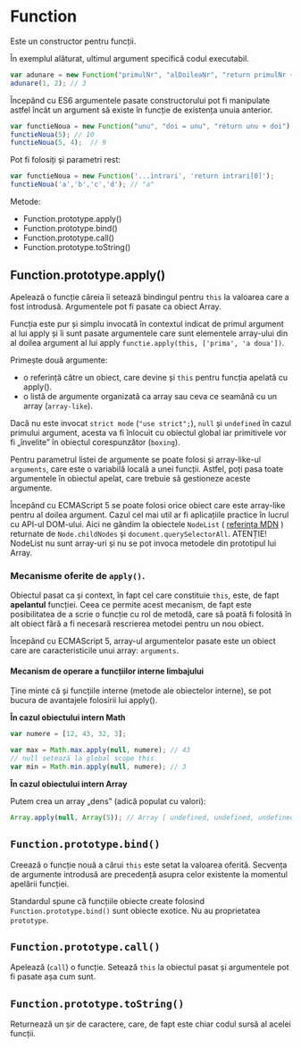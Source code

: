 # Function

Este un constructor pentru funcții.

În exemplul alăturat, ultimul argument specifică codul executabil.

```javascript
var adunare = new Function("primulNr", "alDoileaNr", "return primulNr + alDoileaNr");
adunare(1, 2); // 3
```

Începând cu ES6 argumentele pasate constructorului pot fi manipulate astfel încât un argument să existe în funcție de existența unuia anterior.

```javascript
var functieNoua = new Function("unu", "doi = unu", "return unu + doi");
functieNoua(5); // 10
functieNoua(5, 4);  // 9
```

Pot fi folosiți și parametri rest:

```javascript
var functieNoua = new Function('...intrari', 'return intrari[0]');
functieNoua('a','b','c','d'); // "a"
```

Metode:

- Function.prototype.apply()
- Function.prototype.bind()
- Function.prototype.call()
- Function.prototype.toString()

## Function.prototype.apply()

Apelează o funcție căreia îi setează bindingul pentru `this` la valoarea care a fost introdusă. Argumentele pot fi pasate ca obiect Array.

Funcția este pur și simplu invocată în contextul indicat de primul argument al lui apply și îi sunt pasate argumentele care sunt elementele array-ului din al doilea argument al lui apply `functie.apply(this, ['prima', 'a doua'])`.

Primește două argumente:

- o referință către un obiect, care devine și `this` pentru funcția apelată cu apply().
- o listă de argumente organizată ca array sau ceva ce seamănă cu un array (`array-like`).

Dacă nu este invocat `strict mode` (`"use strict";`), `null` și `undefined` în cazul primului argument, acesta va fi înlocuit cu obiectul global iar primitivele vor fi „învelite” în obiectul corespunzător (`boxing`).

Pentru parametrul listei de argumente se poate folosi și array-like-ul `arguments`, care este o variabilă locală a unei funcții. Astfel, poți pasa toate argumentele în obiectul apelat, care trebuie să gestioneze aceste argumente.

Începând cu ECMAScript 5 se poate folosi orice obiect care este array-like pentru al doilea argument. Cazul cel mai util ar fi aplicațiile practice în lucrul cu API-ul DOM-ului. Aici ne gândim la obiectele `NodeList` ( [referința MDN](https://developer.mozilla.org/en-US/docs/Web/API/NodeList) ) returnate de `Node.childNodes` și `document.querySelectorAll`. ATENȚIE! NodeList nu sunt array-uri și nu se pot invoca metodele din prototipul lui Array.

### Mecanisme oferite de `apply()`.

Obiectul pasat ca și context, în fapt cel care constituie `this`, este, de fapt **apelantul** funcției. Ceea ce permite acest mecanism, de fapt este posibilitatea de a scrie o funcție cu rol de metodă, care să poată fi folosită în alt obiect fără a fi necesară rescrierea metodei pentru un nou obiect.

Începând cu ECMAScript 5, array-ul argumentelor pasate este un obiect care are caracteristicile unui array: `arguments`.

#### Mecanism de operare a funcțiilor interne limbajului

Ține minte că și funcțiile interne (metode ale obiectelor interne), se pot bucura de avantajele folosirii lui apply().

**În cazul obiectului intern Math**

```js
var numere = [12, 43, 32, 3];

var max = Math.max.apply(null, numere); // 43
// null setează la global scope this.
var min = Math.min.apply(null, numere); // 3
```

**În cazul obiectului intern Array**

Putem crea un array „dens” (adică populat cu valori):

```js
Array.apply(null, Array(5)); // Array [ undefined, undefined, undefined, undefined, undefined ]
```

## `Function.prototype.bind()`

Creează o funcție nouă a cărui `this` este setat la valoarea oferită. Secvența de argumente introdusă are precedență asupra celor existente la momentul apelării funcției.

Standardul spune că funcțiile obiecte create folosind `Function.prototype.bind()` sunt obiecte exotice. Nu au proprietatea `prototype`.

## `Function.prototype.call()`

Apelează (`call`) o funcție. Setează `this` la obiectul pasat și argumentele pot fi pasate așa cum sunt.

## `Function.prototype.toString()`

Returnează un șir de caractere, care, de fapt este chiar codul sursă al acelei funcții.
